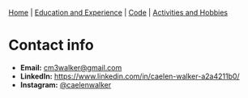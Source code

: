 [Home](https://github.com/caelenwalker/1000FinalProject) | [Education and Experience](https://github.com/caelenwalker/1000FinalProject/blob/master/experience.md)
| [Code](https://github.com/caelenwalker/1000FinalProject/blob/master/project.md) | [Activities and Hobbies](https://github.com/caelenwalker/1000FinalProject/blob/master/hobbies.md)

# Contact info

- **Email:** cm3walker@gmail.com
- **LinkedIn:** https://www.linkedin.com/in/caelen-walker-a2a4211b0/
- **Instagram:** [@caelenwalker](https://www.instagram.com/caelenwalker/)
